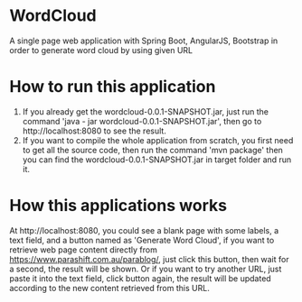 # WordCloud
A single page web application with Spring Boot, AngularJS, Bootstrap in order to generate word cloud by using given URL

# How to run this application
1. If you already get the wordcloud-0.0.1-SNAPSHOT.jar, just run the command 'java - jar wordcloud-0.0.1-SNAPSHOT.jar', then go to   http://localhost:8080 to see the result.
2. If you want to compile the whole application from scratch, you first need to get all the source code, then run the command 'mvn package' then you can find the wordcloud-0.0.1-SNAPSHOT.jar in target folder and run it.

# How this applications works
At http://localhost:8080, you could see a blank page with some labels, a text field, and a button named as 'Generate Word Cloud', if you want to retrieve web page content directly from https://www.parashift.com.au/parablog/, just click this button, then wait for a second, the result will be shown. Or if you want to try another URL, just paste it into the text field, click button again, the result will be updated according to the new content retrieved from this URL.
